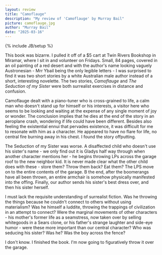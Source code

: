 ```yaml
---
layout: review
title: "Camoflauge"
description: "My review of 'Camoflauge' by Murray Bail"
picture: camoflauge.jpg
author: "Murray Bail"
date: "2025-03-16"
---
```

{% include JB/setup %}


This book was bizarre. I pulled it off of a $5 cart at Twin Rivers Bookshop in Miramar, where I sit in and volunteer on Fridays. Small, 84 pages, covered in an oil painting of a red desert and with the author's name looking vaguely Austronesian - Mrr Ybail being the only legible letters - I was surprised to find it was two short stories by a white Australian male author instead of a short, interesting novelette. The two stories, _Camoflauge_ and _The Seduction of my Sister_ were both surrealist exercises in distance and confusion.

Camoflauge dealt with a piano-tuner who is cross-grained to life, a calm man who doesn't stand up for himself or his interests, a visitor here who seems to be looking and waiting at the expense of any single moment of joy or wonder. The conclusion implies that he dies at the end of the story in an aeroplane crash, wondering if life could have been different. Besides also feeling the existential ennui that pervades existence, it was difficult for me to resonate with him as a character. He appeared to have no flare for life, no central fire burning away in his chest. I found the story offputting.

The Seduction of my Sister was worse. A disaffected child who doesn't use his sister's name - we only find out it is Gladys half way through when another character mentions her - he begins throwing LPs across the garage roof to the new neighbor kid. It is never made clear what the other child does with these - store them? Throw them back? Eat them? The LPS move on to the entire contents of the garage. B the end, after the boomerangs have all been thrown, an entire armchair is somehow physically manifested into the offing. Finally, our author sends his sister's best dress over, and then his sister herself.

I must lack the requisite understanding of surrealist fiction. Was he throwing the things because he couldn't connect to others without using materialism? Was he himself a luddite, throwing the trappings of civilization in an attempt to connect? Were the marginal movements of other characters - his mother's former life as a seamstress, now taken over by selling whitegoods in a Sears clone, or his father's strange laughter and side-eye humor - were these more important than our central character? Who was seducing his sister? Was he? Was the boy across the fence?

I don't know. I finished the book. I'm now going to figuratively throw it over the garage.